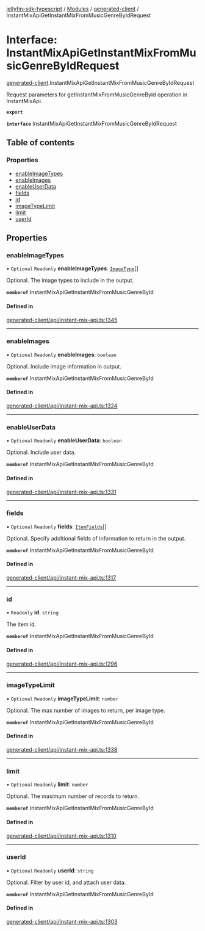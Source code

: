 [jellyfin-sdk-typescript](../README.md) / [Modules](../modules.md) / [generated-client](../modules/generated_client.md) / InstantMixApiGetInstantMixFromMusicGenreByIdRequest

# Interface: InstantMixApiGetInstantMixFromMusicGenreByIdRequest

[generated-client](../modules/generated_client.md).InstantMixApiGetInstantMixFromMusicGenreByIdRequest

Request parameters for getInstantMixFromMusicGenreById operation in InstantMixApi.

**`export`**

**`interface`** InstantMixApiGetInstantMixFromMusicGenreByIdRequest

## Table of contents

### Properties

- [enableImageTypes](generated_client.InstantMixApiGetInstantMixFromMusicGenreByIdRequest.md#enableimagetypes)
- [enableImages](generated_client.InstantMixApiGetInstantMixFromMusicGenreByIdRequest.md#enableimages)
- [enableUserData](generated_client.InstantMixApiGetInstantMixFromMusicGenreByIdRequest.md#enableuserdata)
- [fields](generated_client.InstantMixApiGetInstantMixFromMusicGenreByIdRequest.md#fields)
- [id](generated_client.InstantMixApiGetInstantMixFromMusicGenreByIdRequest.md#id)
- [imageTypeLimit](generated_client.InstantMixApiGetInstantMixFromMusicGenreByIdRequest.md#imagetypelimit)
- [limit](generated_client.InstantMixApiGetInstantMixFromMusicGenreByIdRequest.md#limit)
- [userId](generated_client.InstantMixApiGetInstantMixFromMusicGenreByIdRequest.md#userid)

## Properties

### enableImageTypes

• `Optional` `Readonly` **enableImageTypes**: [`ImageType`](../enums/generated_client.ImageType.md)[]

Optional. The image types to include in the output.

**`memberof`** InstantMixApiGetInstantMixFromMusicGenreById

#### Defined in

[generated-client/api/instant-mix-api.ts:1345](https://github.com/thornbill/jellyfin-sdk-typescript/blob/46678c1/src/generated-client/api/instant-mix-api.ts#L1345)

___

### enableImages

• `Optional` `Readonly` **enableImages**: `boolean`

Optional. Include image information in output.

**`memberof`** InstantMixApiGetInstantMixFromMusicGenreById

#### Defined in

[generated-client/api/instant-mix-api.ts:1324](https://github.com/thornbill/jellyfin-sdk-typescript/blob/46678c1/src/generated-client/api/instant-mix-api.ts#L1324)

___

### enableUserData

• `Optional` `Readonly` **enableUserData**: `boolean`

Optional. Include user data.

**`memberof`** InstantMixApiGetInstantMixFromMusicGenreById

#### Defined in

[generated-client/api/instant-mix-api.ts:1331](https://github.com/thornbill/jellyfin-sdk-typescript/blob/46678c1/src/generated-client/api/instant-mix-api.ts#L1331)

___

### fields

• `Optional` `Readonly` **fields**: [`ItemFields`](../enums/generated_client.ItemFields.md)[]

Optional. Specify additional fields of information to return in the output.

**`memberof`** InstantMixApiGetInstantMixFromMusicGenreById

#### Defined in

[generated-client/api/instant-mix-api.ts:1317](https://github.com/thornbill/jellyfin-sdk-typescript/blob/46678c1/src/generated-client/api/instant-mix-api.ts#L1317)

___

### id

• `Readonly` **id**: `string`

The item id.

**`memberof`** InstantMixApiGetInstantMixFromMusicGenreById

#### Defined in

[generated-client/api/instant-mix-api.ts:1296](https://github.com/thornbill/jellyfin-sdk-typescript/blob/46678c1/src/generated-client/api/instant-mix-api.ts#L1296)

___

### imageTypeLimit

• `Optional` `Readonly` **imageTypeLimit**: `number`

Optional. The max number of images to return, per image type.

**`memberof`** InstantMixApiGetInstantMixFromMusicGenreById

#### Defined in

[generated-client/api/instant-mix-api.ts:1338](https://github.com/thornbill/jellyfin-sdk-typescript/blob/46678c1/src/generated-client/api/instant-mix-api.ts#L1338)

___

### limit

• `Optional` `Readonly` **limit**: `number`

Optional. The maximum number of records to return.

**`memberof`** InstantMixApiGetInstantMixFromMusicGenreById

#### Defined in

[generated-client/api/instant-mix-api.ts:1310](https://github.com/thornbill/jellyfin-sdk-typescript/blob/46678c1/src/generated-client/api/instant-mix-api.ts#L1310)

___

### userId

• `Optional` `Readonly` **userId**: `string`

Optional. Filter by user id, and attach user data.

**`memberof`** InstantMixApiGetInstantMixFromMusicGenreById

#### Defined in

[generated-client/api/instant-mix-api.ts:1303](https://github.com/thornbill/jellyfin-sdk-typescript/blob/46678c1/src/generated-client/api/instant-mix-api.ts#L1303)
